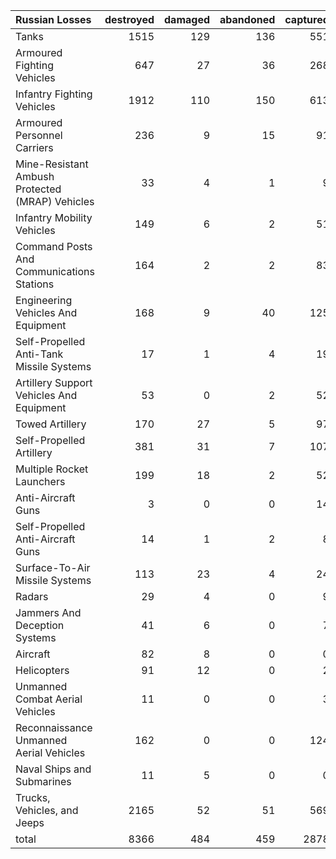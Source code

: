 | Russian Losses                                   |   destroyed |   damaged |   abandoned |   captured |   total |
|:-------------------------------------------------|------------:|----------:|------------:|-----------:|--------:|
| Tanks                                            |        1515 |       129 |         136 |        551 |    2331 |
| Armoured Fighting Vehicles                       |         647 |        27 |          36 |        268 |     978 |
| Infantry Fighting Vehicles                       |        1912 |       110 |         150 |        613 |    2785 |
| Armoured Personnel Carriers                      |         236 |         9 |          15 |         91 |     351 |
| Mine-Resistant Ambush Protected  (MRAP) Vehicles |          33 |         4 |           1 |          9 |      47 |
| Infantry Mobility Vehicles                       |         149 |         6 |           2 |         51 |     208 |
| Command Posts And Communications Stations        |         164 |         2 |           2 |         83 |     251 |
| Engineering Vehicles And Equipment               |         168 |         9 |          40 |        125 |     342 |
| Self-Propelled Anti-Tank Missile Systems         |          17 |         1 |           4 |         19 |      41 |
| Artillery Support Vehicles And Equipment         |          53 |         0 |           2 |         52 |     107 |
| Towed Artillery                                  |         170 |        27 |           5 |         97 |     299 |
| Self-Propelled Artillery                         |         381 |        31 |           7 |        107 |     526 |
| Multiple Rocket Launchers                        |         199 |        18 |           2 |         52 |     271 |
| Anti-Aircraft Guns                               |           3 |         0 |           0 |         14 |      17 |
| Self-Propelled Anti-Aircraft Guns                |          14 |         1 |           2 |          8 |      25 |
| Surface-To-Air Missile Systems                   |         113 |        23 |           4 |         24 |     164 |
| Radars                                           |          29 |         4 |           0 |          9 |      42 |
| Jammers And Deception Systems                    |          41 |         6 |           0 |          7 |      54 |
| Aircraft                                         |          82 |         8 |           0 |          0 |      90 |
| Helicopters                                      |          91 |        12 |           0 |          2 |     105 |
| Unmanned Combat Aerial Vehicles                  |          11 |         0 |           0 |          3 |      14 |
| Reconnaissance Unmanned Aerial Vehicles          |         162 |         0 |           0 |        124 |     286 |
| Naval Ships and Submarines                       |          11 |         5 |           0 |          0 |      16 |
| Trucks, Vehicles, and Jeeps                      |        2165 |        52 |          51 |        569 |    2837 |
| total                                            |        8366 |       484 |         459 |       2878 |   12187 |